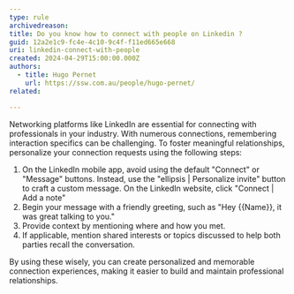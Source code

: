 ```yaml
---
type: rule
archivedreason:
title: Do you know how to connect with people on Linkedin ?
guid: 12a2e1c9-fc4e-4c10-9c4f-f11ed665e668
uri: linkedin-connect-with-people
created: 2024-04-29T15:00:00.000Z
authors: 
  - title: Hugo Pernet
    url: https://ssw.com.au/people/hugo-pernet/
related:

---
```


Networking platforms like LinkedIn are essential for connecting with professionals in your industry. With numerous connections, remembering interaction specifics can be challenging. To foster meaningful relationships, personalize your connection requests using the following steps:

<!--endintro-->

1. On the LinkedIn mobile app, avoid using the default "Connect" or "Message" buttons. Instead, use the "ellipsis | Personalize invite" button to craft a custom message. On the LinkedIn website, click "Connect | Add a note"
2. Begin your message with a friendly greeting, such as "Hey {{Name}}, it was great talking to you."
3. Provide context by mentioning where and how you met.
4. If applicable, mention shared interests or topics discussed to help both parties recall the conversation.

By using these wisely, you can create personalized and memorable connection experiences, making it easier to build and maintain professional relationships.
